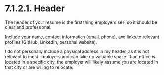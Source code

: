 # 7.1.2.1. Header

The header of your resume is the first thing employers see, so it should be clear and professional.

Include your name, contact information (email, phone), and links to relevant profiles (GitHub, LinkedIn, personal website).

I do not personally include a physical address in my header, as it is not relevant to most employers and can take up valuable space. If an office is located in a specific city, the employer will likely assume you are located in that city or are willing to relocate.
